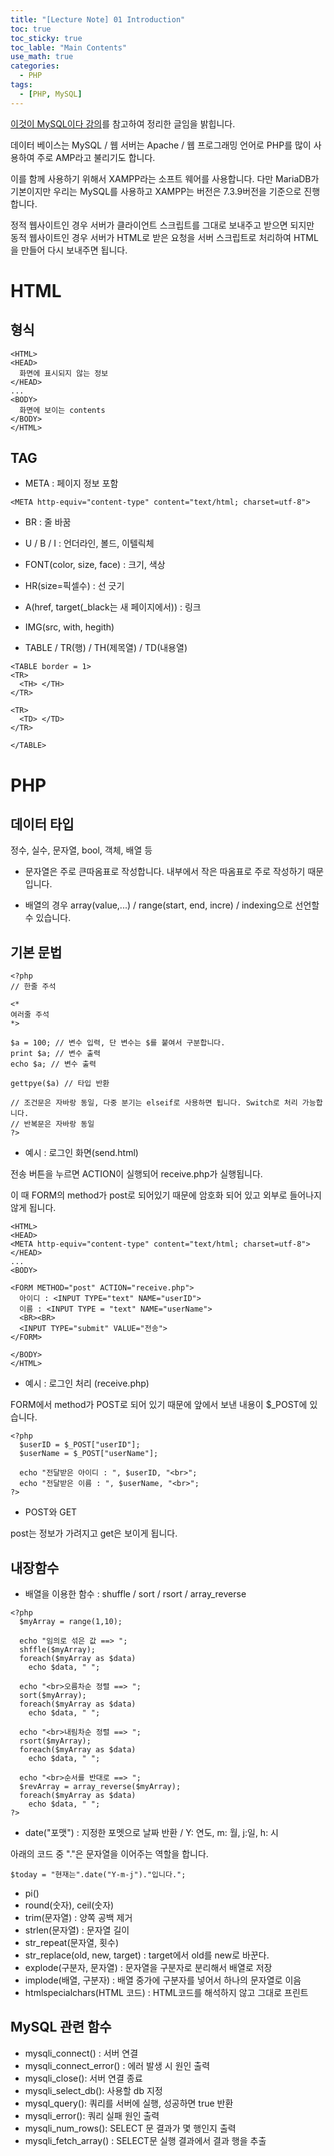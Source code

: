 ```yaml
---
title: "[Lecture Note] 01 Introduction"
toc: true
toc_sticky: true
toc_lable: "Main Contents"
use_math: true
categories:
  - PHP
tags:
  - [PHP, MySQL]
---
```


[이것이 MySQL이다 강의](https://www.youtube.com/watch?v=xKYeJxBTt2E&list=PLVsNizTWUw7Hox7NMhenT-bulldCp9HP9)를 참고하여 정리한 글임을 밝힙니다.

데이터 베이스는 MySQL / 웹 서버는 Apache / 웹 프로그래밍 언어로 PHP를 많이 사용하여 주로 AMP라고 불리기도 합니다.

이를 함께 사용하기 위해서 XAMPP라는 소프트 웨어를 사용합니다. 다만 MariaDB가 기본이지만 우리는 MySQL를 사용하고 XAMPP는 버전은 7.3.9버전을 기준으로 진행합니다.

정적 웹사이트인 경우 서버가 클라이언트 스크립트를 그대로 보내주고 받으면 되지만<br>
동적 웹사이트인 경우 서버가 HTML로 받은 요청을 서버 스크립트로 처리하여 HTML을 만들어 다시 보내주면 됩니다.

# HTML

## 형식

```
<HTML>
<HEAD>
  화면에 표시되지 않는 정보
</HEAD>
...
<BODY>
  화면에 보이는 contents
</BODY>
</HTML>
```

## TAG

- META : 페이지 정보 포함

```
<META http-equiv="content-type" content="text/html; charset=utf-8">
```

- BR : 줄 바꿈

- U / B / I : 언더라인, 볼드, 이텔릭체

- FONT(color, size, face) : 크기, 색상

- HR(size=픽셀수) : 선 긋기

- A(href, target(_black는 새 페이지에서)) : 링크

- IMG(src, with, hegith)

- TABLE / TR(행) / TH(제목열) / TD(내용열)

```
<TABLE border = 1>
<TR>
  <TH> </TH>
</TR>

<TR>
  <TD> </TD>
</TR>

</TABLE>
```

# PHP

## 데이터 타입

정수, 실수, 문자열, bool, 객체, 배열 등

- 문자열은 주로 큰따옴표로 작성합니다. 내부에서 작은 따옴표로 주로 작성하기 때문입니다.

- 배열의 경우 array(value,...) / range(start, end, incre) / indexing으로 선언할 수 있습니다.


## 기본 문법

```
<?php
// 한줄 주석

<*
여러줄 주석
*>

$a = 100; // 변수 입력, 단 변수는 $를 붙여서 구분합니다.
print $a; // 변수 출력
echo $a; // 변수 출력

gettpye($a) // 타입 반환

// 조건문은 자바랑 동일, 다중 분기는 elseif로 사용하면 됩니다. Switch로 처리 가능합니다.
// 반복문은 자바랑 동일
?>
```

- 예시 : 로그인 화면(send.html)

전송 버튼을 누르면 ACTION이 실행되어 receive.php가 실행됩니다.

이 때 FORM의 method가 post로 되어있기 때문에 암호화 되어 있고 외부로 들어나지 않게 됩니다.

```
<HTML>
<HEAD>
<META http-equiv="content-type" content="text/html; charset=utf-8">
</HEAD>
...
<BODY>

<FORM METHOD="post" ACTION="receive.php">
  아이디 : <INPUT TYPE="text" NAME="userID">
  이름 : <INPUT TYPE = "text" NAME="userName">
  <BR><BR>
  <INPUT TYPE="submit" VALUE="전송">
</FORM>

</BODY>
</HTML>
```

- 예시 : 로그인 처리 (receive.php)

FORM에서 method가 POST로 되어 있기 때문에 앞에서 보낸 내용이 $_POST에 있습니다.

```
<?php
  $userID = $_POST["userID"];
  $userName = $_POST["userName"];

  echo "전달받은 아이디 : ", $userID, "<br>";
  echo "전달받은 이름 : ", $userName, "<br>";
?>
```

- POST와 GET

post는 정보가 가려지고 get은 보이게 됩니다.


## 내장함수

- 배열을 이용한 함수 : shuffle / sort / rsort / array_reverse

```
<?php
  $myArray = range(1,10);

  echo "임의로 섞은 값 ==> ";
  shffle($myArray);
  foreach($myArray as $data)
    echo $data, " ";
  
  echo "<br>오름차순 정렬 ==> ";
  sort($myArray);
  foreach($myArray as $data)
    echo $data, " ";
  
  echo "<br>내림차순 정렬 ==> ";
  rsort($myArray);
  foreach($myArray as $data)
    echo $data, " ";

  echo "<br>순서를 반대로 ==> ";
  $revArray = array_reverse($myArray);
  foreach($myArray as $data)
    echo $data, " ";
?>
```

- date("포맷") : 지정한 포멧으로 날짜 반환 / Y: 연도, m: 월, j:일, h: 시

아래의 코드 중 "."은 문자열을 이어주는 역할을 합니다. 

```
$today = "현재는".date("Y-m-j")."입니다.";
```
- pi()
- round(숫자), ceil(숫자)
- trim(문자열) : 양쪽 공백 제거
- strlen(문자열) : 문자열 길이
- str_repeat(문자열, 횟수)
- str_replace(old, new, target) : target에서 old를 new로 바꾼다.
- explode(구분자, 문자열) : 문자열을 구분자로 분리해서 배열로 저장
- implode(배열, 구분자) : 배열 중가에 구분자를 넣어서 하나의 문자열로 이음
- htmlspecialchars(HTML 코드) : HTML코드를 해석하지 않고 그대로 프린트

## MySQL 관련 함수

- mysqli_connect() : 서버 연결
- mysqli_connect_error() : 에러 발생 시 원인 출력
- mysqli_close(): 서버 연결 종료
- mysqli_select_db(): 사용할 db 지정
- mysql_query(): 쿼리를 서버에 실행, 성공하면 true 반환
- mysqli_error(): 쿼리 실패 원인 출력
- mysqli_num_rows(): SELECT 문 결과가 몇 행인지 출력
- mysqli_fetch_array() : SELECT문 실행 결과에서 결과 행을 추출
